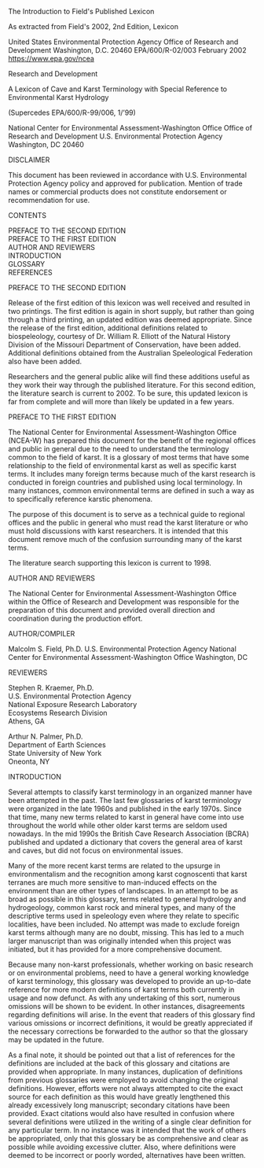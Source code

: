 The Introduction to Field's Published Lexicon

As extracted from Field's 2002, 2nd Edition, Lexicon

United States Environmental Protection Agency
Office of Research and Development Washington, D.C. 20460
EPA/600/R-02/003 February 2002
<https://www.epa.gov/ncea>

Research and Development

A Lexicon of Cave and Karst Terminology with Special Reference to Environmental Karst Hydrology

(Supercedes EPA/600/R-99/006, 1/’99)

National Center for Environmental Assessment-Washington Office
Office of Research and Development
U.S. Environmental Protection Agency
Washington, DC 20460

DISCLAIMER

This document has been reviewed in accordance with U.S. Environmental
Protection Agency policy and approved for publication. Mention of trade
names or commercial products does not constitute endorsement or recommendation
for use.

CONTENTS

PREFACE TO THE SECOND EDITION    
PREFACE TO THE FIRST EDITION    
AUTHOR AND REVIEWERS    
INTRODUCTION    
GLOSSARY    
REFERENCES    

PREFACE TO THE SECOND EDITION

Release of the first edition of this lexicon was well received and resulted in
two printings. The first edition is again in short supply, but rather than
going through a third printing, an updated edition was deemed appropriate.
Since the release of the first edition, additional definitions related to
biospeleology, courtesy of Dr. William R. Elliott of the Natural History
Division of the Missouri Department of Conservation, have been added.
Additional definitions obtained from the Australian Speleological Federation
also have been added.

Researchers and the general public alike will find these additions useful as
they work their way through the published literature. For this second edition,
the literature search is current to 2002. To be sure, this updated lexicon is
far from complete and will more than likely be updated in a few years.

PREFACE TO THE FIRST EDITION

The National Center for Environmental Assessment-Washington Office (NCEA-W) has
prepared this document for the benefit of the regional offices and public in
general due to the need to understand the terminology common to the field of
karst. It is a glossary of most terms that have some relationship to the field
of environmental karst as well as specific karst terms. It includes many
foreign terms because much of the karst research is conducted in foreign
countries and published using local terminology. In many instances, common
environmental terms are defined in such a way as to specifically reference
karstic phenomena.

The purpose of this document is to serve as a technical guide to regional
offices and the public in general who must read the karst literature or who
must hold discussions with karst researchers. It is intended that this document
remove much of the confusion surrounding many of the karst terms.

The literature search supporting this lexicon is current to 1998.

AUTHOR AND REVIEWERS

The National Center for Environmental Assessment-Washington Office within the
Office of Research and Development was responsible for the preparation of this
document and provided overall direction and coordination during the production
effort.

AUTHOR/COMPILER

Malcolm S. Field, Ph.D.
U.S. Environmental Protection Agency
National Center for Environmental Assessment-Washington Office
Washington, DC

REVIEWERS

Stephen R. Kraemer, Ph.D.    
U.S. Environmental Protection Agency    
National Exposure Research Laboratory    
Ecosystems Research Division    
Athens, GA

Arthur N. Palmer, Ph.D.    
Department of Earth Sciences    
State University of New York    
Oneonta, NY

INTRODUCTION

Several attempts to classify karst terminology in an organized manner have been
attempted in the past. The last few glossaries of karst terminology were
organized in the late 1960s and published in the early 1970s. Since that time,
many new terms related to karst in general have come into use throughout the
world while other older karst terms are seldom used nowadays. In the mid 1990s
the British Cave Research Association (BCRA) published and updated a dictionary
that covers the general area of karst and caves, but did not focus on
environmental issues.

Many of the more recent karst terms are related to the upsurge in
environmentalism and the recognition among karst cognoscenti that karst
terranes are much more sensitive to man-induced effects on the environment than
are other types of landscapes. In an attempt to be as broad as possible in this
glossary, terms related to general hydrology and hydrogeology, common karst
rock and mineral types, and many of the descriptive terms used in speleology
even where they relate to specific localities, have been included. No attempt
was made to exclude foreign karst terms although many are no doubt, missing.
This has led to a much larger manuscript than was originally intended when this
project was initiated, but it has provided for a more comprehensive document.

Because many non-karst professionals, whether working on basic research or on
environmental problems, need to have a general working knowledge of karst
terminology, this glossary was developed to provide an up-to-date reference for
more modern definitions of karst terms both currently in usage and now defunct.
As with any undertaking of this sort, numerous omissions will be shown to be
evident. In other instances, disagreements regarding definitions will arise. In
the event that readers of this glossary find various omissions or incorrect
definitions, it would be greatly appreciated if the necessary corrections be
forwarded to the author so that the glossary may be updated in the future.

As a final note, it should be pointed out that a list of references for the
definitions are included at the back of this glossary and citations are
provided when appropriate. In many instances, duplication of definitions from
previous glossaries were employed to avoid changing the original definitions.
However, efforts were not always attempted to cite the exact source for each
definition as this would have greatly lengthened this already excessively long
manuscript; secondary citations have been provided. Exact citations would also
have resulted in confusion where several definitions were utilized in the
writing of a single clear definition for any particular term. In no instance
was it intended that the work of others be appropriated, only that this
glossary be as comprehensive and clear as possible while avoiding excessive
clutter. Also, where definitions were deemed to be incorrect or poorly worded,
alternatives have been written.

